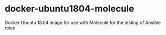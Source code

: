 # docker-ubuntu1804-molecule
Docker Ubuntu 18.04 image for use with Molecule for the testing of Ansible roles
